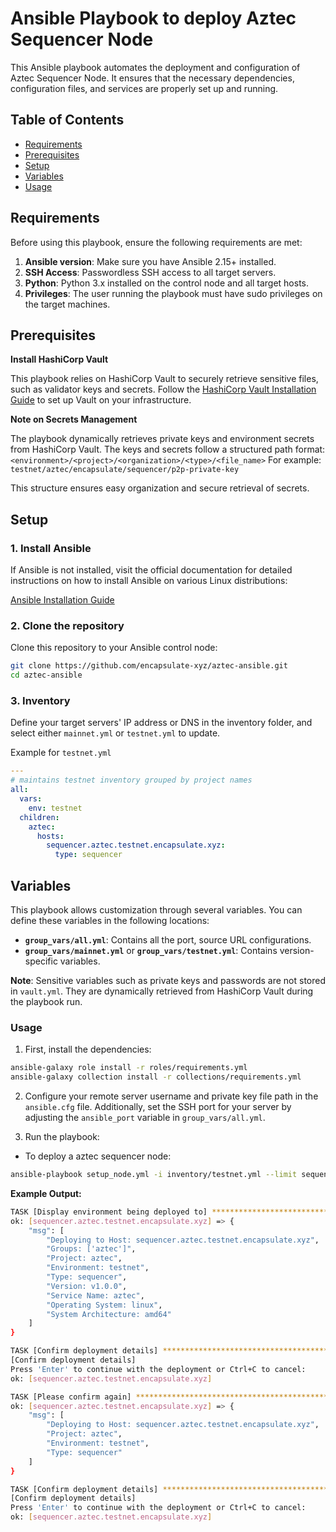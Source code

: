 # Ansible Playbook to deploy Aztec Sequencer Node

This Ansible playbook automates the deployment and configuration of Aztec Sequencer Node. It ensures that the necessary dependencies, configuration files, and services are properly set up and running.

## Table of Contents

- [Requirements](#requirements)
- [Prerequisites](#prerequisites)
- [Setup](#setup)
- [Variables](#variables)
- [Usage](#usage)

## Requirements

Before using this playbook, ensure the following requirements are met:

1. **Ansible version**: Make sure you have Ansible 2.15+ installed.
2. **SSH Access**: Passwordless SSH access to all target servers.
3. **Python**: Python 3.x installed on the control node and all target hosts.
4. **Privileges**: The user running the playbook must have sudo privileges on the target machines.

## Prerequisites

**Install HashiCorp Vault**

This playbook relies on HashiCorp Vault to securely retrieve sensitive files, such as validator keys and secrets. Follow the [HashiCorp Vault Installation Guide](https://developer.hashicorp.com/vault/tutorials/getting-started/getting-started-install) to set up Vault on your infrastructure.

**Note on Secrets Management**

The playbook dynamically retrieves private keys and environment secrets from HashiCorp Vault. The keys and secrets follow a structured path format:
`<environment>/<project>/<organization>/<type>/<file_name>`
For example:
`testnet/aztec/encapsulate/sequencer/p2p-private-key`

This structure ensures easy organization and secure retrieval of secrets.

## Setup

### 1. Install Ansible

If Ansible is not installed, visit the official documentation for detailed instructions on how to install Ansible on various Linux distributions:

[Ansible Installation Guide](https://docs.ansible.com/ansible/latest/installation_guide/installation_distros.html)

### 2. Clone the repository

Clone this repository to your Ansible control node:

```bash
git clone https://github.com/encapsulate-xyz/aztec-ansible.git
cd aztec-ansible
```

### 3. Inventory

Define your target servers' IP address or DNS in the inventory folder, and select either `mainnet.yml` or `testnet.yml` to update.

Example for `testnet.yml`

```yaml
---
# maintains testnet inventory grouped by project names
all:
  vars:
    env: testnet
  children:
    aztec:
      hosts:
        sequencer.aztec.testnet.encapsulate.xyz:
          type: sequencer
```

## Variables

This playbook allows customization through several variables. You can define these variables in the following locations:

- **`group_vars/all.yml`**: Contains all the port, source URL configurations.
- **`group_vars/mainnet.yml`** or **`group_vars/testnet.yml`**: Contains version-specific variables.

**Note**: Sensitive variables such as private keys and passwords are not stored in `vault.yml`. They are dynamically retrieved from HashiCorp Vault during the playbook run.

### Usage

1. First, install the dependencies:

```bash
ansible-galaxy role install -r roles/requirements.yml
ansible-galaxy collection install -r collections/requirements.yml
```

2. Configure your remote server username and private key file path in the `ansible.cfg` file. Additionally, set the SSH port for your server by adjusting the `ansible_port` variable in `group_vars/all.yml`.

3. Run the playbook:

- To deploy a aztec sequencer node:

```bash
ansible-playbook setup_node.yml -i inventory/testnet.yml --limit sequencer.aztec.testnet.encapsulate.xyz
```

**Example Output:**

```bash
TASK [Display environment being deployed to] ***************************************************************************************************
ok: [sequencer.aztec.testnet.encapsulate.xyz] => {
    "msg": [
        "Deploying to Host: sequencer.aztec.testnet.encapsulate.xyz",
        "Groups: ['aztec']",
        "Project: aztec",
        "Environment: testnet",
        "Type: sequencer",
        "Version: v1.0.0",
        "Service Name: aztec",
        "Operating System: linux",
        "System Architecture: amd64"
    ]
}

TASK [Confirm deployment details] **************************************************************************************************************
[Confirm deployment details]
Press 'Enter' to continue with the deployment or Ctrl+C to cancel:
ok: [sequencer.aztec.testnet.encapsulate.xyz]

TASK [Please confirm again] ********************************************************************************************************************
ok: [sequencer.aztec.testnet.encapsulate.xyz] => {
    "msg": [
        "Deploying to Host: sequencer.aztec.testnet.encapsulate.xyz",
        "Project: aztec",
        "Environment: testnet",
        "Type: sequencer"
    ]
}

TASK [Confirm deployment details] **************************************************************************************************************
[Confirm deployment details]
Press 'Enter' to continue with the deployment or Ctrl+C to cancel:
ok: [sequencer.aztec.testnet.encapsulate.xyz]
```

